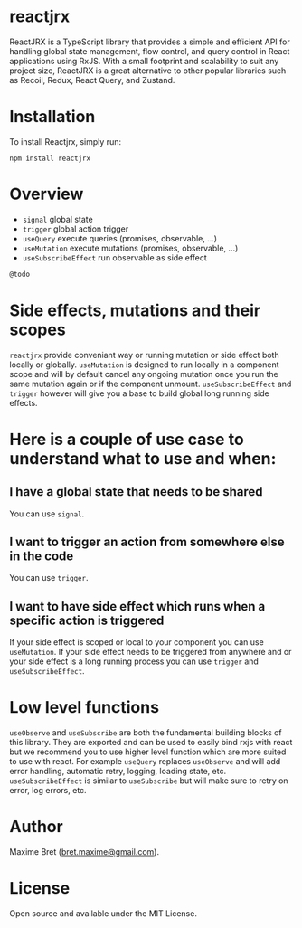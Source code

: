 # reactjrx

ReactJRX is a TypeScript library that provides a simple and efficient API for handling global state management, flow control, and query control in React applications using RxJS. With a small footprint and scalability to suit any project size, ReactJRX is a great alternative to other popular libraries such as Recoil, Redux, React Query, and Zustand.

# Installation

To install Reactjrx, simply run:

```
npm install reactjrx
```

# Overview

- `signal` global state
- `trigger` global action trigger
- `useQuery` execute queries (promises, observable, ...)
- `useMutation` execute mutations (promises, observable, ...)
- `useSubscribeEffect` run observable as side effect

```typescript
@todo
```

# Side effects, mutations and their scopes

`reactjrx` provide conveniant way or running mutation or side effect both locally or globally.
`useMutation` is designed to run locally in a component scope and will by default cancel any ongoing mutation
once you run the same mutation again or if the component unmount. `useSubscribeEffect` and `trigger` however will give
you a base to build global long running side effects.

# Here is a couple of use case to understand what to use and when:

## I have a global state that needs to be shared

You can use `signal`.

## I want to trigger an action from somewhere else in the code

You can use `trigger`.

## I want to have side effect which runs when a specific action is triggered

If your side effect is scoped or local to your component you can use `useMutation`.
If your side effect needs to be triggered from anywhere and or your side effect is a long
running process you can use `trigger` and `useSubscribeEffect`.

# Low level functions

`useObserve` and `useSubscribe` are both the fundamental building blocks of this library. They are exported
and can be used to easily bind rxjs with react but we recommend you to use higher level function which
are more suited to use with react. For example `useQuery` replaces `useObserve` and will add error handling,
automatic retry, logging, loading state, etc. `useSubscribeEffect` is similar to `useSubscribe` but will
make sure to retry on error, log errors, etc.

# Author

Maxime Bret (bret.maxime@gmail.com).

# License

Open source and available under the MIT License.

